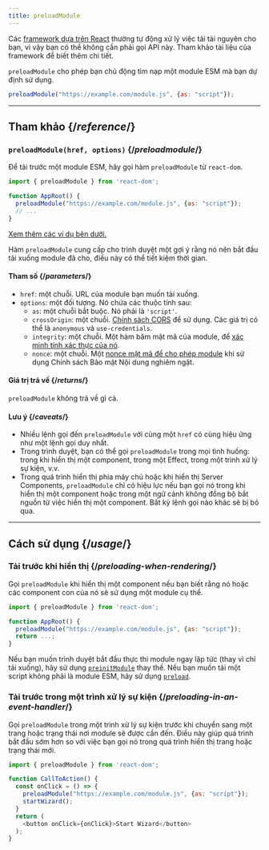 ```yaml
---
title: preloadModule
---
```


<Note>

Các [framework dựa trên React](/learn/start-a-new-react-project) thường tự động xử lý việc tải tài nguyên cho bạn, vì vậy bạn có thể không cần phải gọi API này. Tham khảo tài liệu của framework để biết thêm chi tiết.

</Note>

<Intro>

`preloadModule` cho phép bạn chủ động tìm nạp một module ESM mà bạn dự định sử dụng.

```js
preloadModule("https://example.com/module.js", {as: "script"});
```

</Intro>

<InlineToc />

---

## Tham khảo {/*reference*/}

### `preloadModule(href, options)` {/*preloadmodule*/}

Để tải trước một module ESM, hãy gọi hàm `preloadModule` từ `react-dom`.

```js
import { preloadModule } from 'react-dom';

function AppRoot() {
  preloadModule("https://example.com/module.js", {as: "script"});
  // ...
}

```

[Xem thêm các ví dụ bên dưới.](#usage)

Hàm `preloadModule` cung cấp cho trình duyệt một gợi ý rằng nó nên bắt đầu tải xuống module đã cho, điều này có thể tiết kiệm thời gian.

#### Tham số {/*parameters*/}

* `href`: một chuỗi. URL của module bạn muốn tải xuống.
* `options`: một đối tượng. Nó chứa các thuộc tính sau:
  * `as`: một chuỗi bắt buộc. Nó phải là `'script'`.
  * `crossOrigin`: một chuỗi. [Chính sách CORS](https://developer.mozilla.org/en-US/docs/Web/HTML/Attributes/crossorigin) để sử dụng. Các giá trị có thể là `anonymous` và `use-credentials`.
  * `integrity`: một chuỗi. Một hàm băm mật mã của module, để [xác minh tính xác thực của nó](https://developer.mozilla.org/en-US/docs/Web/Security/Subresource_Integrity).
  * `nonce`: một chuỗi. Một [nonce mật mã để cho phép module](https://developer.mozilla.org/en-US/docs/Web/HTML/Global_attributes/nonce) khi sử dụng Chính sách Bảo mật Nội dung nghiêm ngặt.

#### Giá trị trả về {/*returns*/}

`preloadModule` không trả về gì cả.

#### Lưu ý {/*caveats*/}

* Nhiều lệnh gọi đến `preloadModule` với cùng một `href` có cùng hiệu ứng như một lệnh gọi duy nhất.
* Trong trình duyệt, bạn có thể gọi `preloadModule` trong mọi tình huống: trong khi hiển thị một component, trong một Effect, trong một trình xử lý sự kiện, v.v.
* Trong quá trình hiển thị phía máy chủ hoặc khi hiển thị Server Components, `preloadModule` chỉ có hiệu lực nếu bạn gọi nó trong khi hiển thị một component hoặc trong một ngữ cảnh không đồng bộ bắt nguồn từ việc hiển thị một component. Bất kỳ lệnh gọi nào khác sẽ bị bỏ qua.

---

## Cách sử dụng {/*usage*/}

### Tải trước khi hiển thị {/*preloading-when-rendering*/}

Gọi `preloadModule` khi hiển thị một component nếu bạn biết rằng nó hoặc các component con của nó sẽ sử dụng một module cụ thể.

```js
import { preloadModule } from 'react-dom';

function AppRoot() {
  preloadModule("https://example.com/module.js", {as: "script"});
  return ...;
}
```

Nếu bạn muốn trình duyệt bắt đầu thực thi module ngay lập tức (thay vì chỉ tải xuống), hãy sử dụng [`preinitModule`](/reference/react-dom/preinitModule) thay thế. Nếu bạn muốn tải một script không phải là module ESM, hãy sử dụng [`preload`](/reference/react-dom/preload).

### Tải trước trong một trình xử lý sự kiện {/*preloading-in-an-event-handler*/}

Gọi `preloadModule` trong một trình xử lý sự kiện trước khi chuyển sang một trang hoặc trạng thái nơi module sẽ được cần đến. Điều này giúp quá trình bắt đầu sớm hơn so với việc bạn gọi nó trong quá trình hiển thị trang hoặc trạng thái mới.

```js
import { preloadModule } from 'react-dom';

function CallToAction() {
  const onClick = () => {
    preloadModule("https://example.com/module.js", {as: "script"});
    startWizard();
  }
  return (
    <button onClick={onClick}>Start Wizard</button>
  );
}
```
